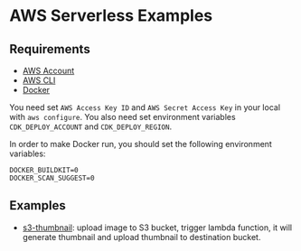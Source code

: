 # AWS Serverless Examples

## Requirements

- [AWS Account](https://aws.amazon.com/)
- [AWS CLI](https://aws.amazon.com/cli/)
- [Docker](https://www.docker.com/)

You need set `AWS Access Key ID` and `AWS Secret Access Key` in your local with `aws configure`. You also need set environment variables `CDK_DEPLOY_ACCOUNT` and `CDK_DEPLOY_REGION`.

In order to make Docker run, you should set the following environment variables:

```shell
DOCKER_BUILDKIT=0
DOCKER_SCAN_SUGGEST=0
```

## Examples

- [s3-thumbnail](examples/s3-thumbnail/): upload image to S3 bucket, trigger lambda function, it will generate thumbnail and upload thumbnail to destination bucket.
